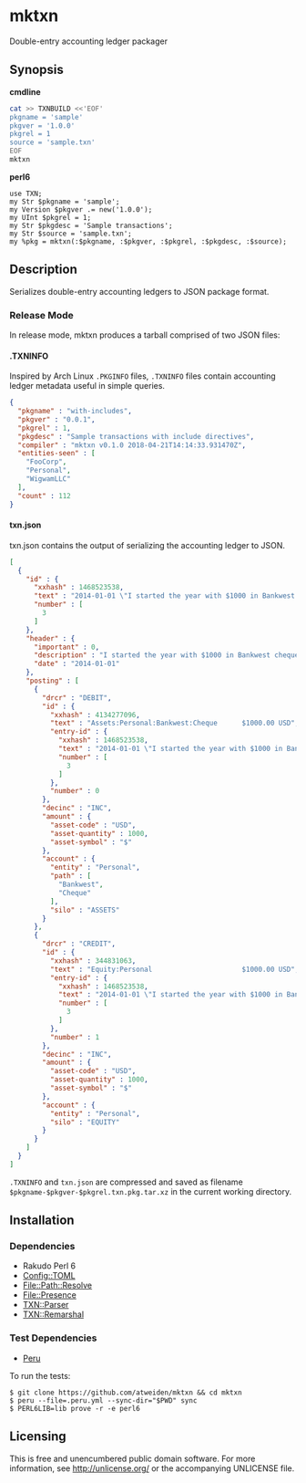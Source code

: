 # mktxn

Double-entry accounting ledger packager


## Synopsis

**cmdline**

```sh
cat >> TXNBUILD <<'EOF'
pkgname = 'sample'
pkgver = '1.0.0'
pkgrel = 1
source = 'sample.txn'
EOF
mktxn
```

**perl6**

```perl6
use TXN;
my Str $pkgname = 'sample';
my Version $pkgver .= new('1.0.0');
my UInt $pkgrel = 1;
my Str $pkgdesc = 'Sample transactions';
my Str $source = 'sample.txn';
my %pkg = mktxn(:$pkgname, :$pkgver, :$pkgrel, :$pkgdesc, :$source);
```


## Description

Serializes double-entry accounting ledgers to JSON package format.

### Release Mode

In release mode, mktxn produces a tarball comprised of two JSON files:

#### .TXNINFO

Inspired by Arch Linux `.PKGINFO` files, `.TXNINFO` files contain
accounting ledger metadata useful in simple queries.

```json
{
  "pkgname" : "with-includes",
  "pkgver" : "0.0.1",
  "pkgrel" : 1,
  "pkgdesc" : "Sample transactions with include directives",
  "compiler" : "mktxn v0.1.0 2018-04-21T14:14:33.931470Z",
  "entities-seen" : [
    "FooCorp",
    "Personal",
    "WigwamLLC"
  ],
  "count" : 112
}
```

#### txn.json

txn.json contains the output of serializing the accounting ledger to JSON.

```json
[
  {
    "id" : {
      "xxhash" : 1468523538,
      "text" : "2014-01-01 \"I started the year with $1000 in Bankwest cheque account\"\n  Assets:Personal:Bankwest:Cheque      $1000.00 USD\n  Equity:Personal                      $1000.00 USD",
      "number" : [
        3
      ]
    },
    "header" : {
      "important" : 0,
      "description" : "I started the year with $1000 in Bankwest cheque account",
      "date" : "2014-01-01"
    },
    "posting" : [
      {
        "drcr" : "DEBIT",
        "id" : {
          "xxhash" : 4134277096,
          "text" : "Assets:Personal:Bankwest:Cheque      $1000.00 USD",
          "entry-id" : {
            "xxhash" : 1468523538,
            "text" : "2014-01-01 \"I started the year with $1000 in Bankwest cheque account\"\n  Assets:Personal:Bankwest:Cheque      $1000.00 USD\n  Equity:Personal                      $1000.00 USD",
            "number" : [
              3
            ]
          },
          "number" : 0
        },
        "decinc" : "INC",
        "amount" : {
          "asset-code" : "USD",
          "asset-quantity" : 1000,
          "asset-symbol" : "$"
        },
        "account" : {
          "entity" : "Personal",
          "path" : [
            "Bankwest",
            "Cheque"
          ],
          "silo" : "ASSETS"
        }
      },
      {
        "drcr" : "CREDIT",
        "id" : {
          "xxhash" : 344831063,
          "text" : "Equity:Personal                      $1000.00 USD",
          "entry-id" : {
            "xxhash" : 1468523538,
            "text" : "2014-01-01 \"I started the year with $1000 in Bankwest cheque account\"\n  Assets:Personal:Bankwest:Cheque      $1000.00 USD\n  Equity:Personal                      $1000.00 USD",
            "number" : [
              3
            ]
          },
          "number" : 1
        },
        "decinc" : "INC",
        "amount" : {
          "asset-code" : "USD",
          "asset-quantity" : 1000,
          "asset-symbol" : "$"
        },
        "account" : {
          "entity" : "Personal",
          "silo" : "EQUITY"
        }
      }
    ]
  }
]
```

`.TXNINFO` and `txn.json` are compressed and saved as filename
`$pkgname-$pkgver-$pkgrel.txn.pkg.tar.xz` in the current working
directory.


## Installation

### Dependencies

- Rakudo Perl 6
- [Config::TOML](https://github.com/atweiden/config-toml)
- [File::Path::Resolve](https://github.com/atweiden/file-path-resolve)
- [File::Presence](https://github.com/atweiden/file-presence)
- [TXN::Parser](https://github.com/atweiden/txn-parser)
- [TXN::Remarshal](https://github.com/atweiden/txn-remarshal)

### Test Dependencies

- [Peru](https://github.com/buildinspace/peru)

To run the tests:

```
$ git clone https://github.com/atweiden/mktxn && cd mktxn
$ peru --file=.peru.yml --sync-dir="$PWD" sync
$ PERL6LIB=lib prove -r -e perl6
```


## Licensing

This is free and unencumbered public domain software. For more
information, see http://unlicense.org/ or the accompanying UNLICENSE file.

<!-- vim: set filetype=markdown foldmethod=marker foldlevel=0 nowrap: -->
